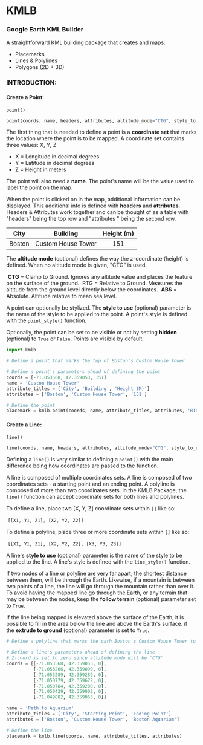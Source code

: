 # KMLB

### Google Earth KML Builder

A straightforward KML building package that creates and maps:

- Placemarks
- Lines & Polylines
- Polygons (2D + 3D)

### INTRODUCTION:

#### Create a Point:

`point()`

```python
point(coords, name, headers, attributes, altitude_mode="CTG", style_to_use=None, hidden=False)
```

The first thing that is needed to define a point is a **coordinate set** that marks the location where the point is to be mapped. A coordinate set contains three values: X, Y, Z

- X = Longitude in decimal degrees
- Y = Latitude in decimal degrees
- Z = Height in meters

The point will also need a **name**. The point's name will be the value used to label the point on the map.

When the point is clicked on in the map, additional information can be displayed. This additional info is defined with **headers** and **attributes**. Headers & Attributes work together and can be thought of as a table with "headers" being the top row and "attributes " being the second row.

|  City  |      Building      | Height (m) |
| :----: | :----------------: | :--------: |
| Boston | Custom House Tower |    151     |

The **altitude mode** (optional) defines the way the z-coordinate (height) is defined. When no altitude mode is given, "CTG" is used.

​	**CTG** = Clamp to Ground. Ignores any altitude value and places the feature on the surface of the ground. 
​	RTG = Relative to Ground. Measures the altitude from the ground level directly below the coordinates.
​	**ABS** = Absolute. Altitude relative to mean sea level.

A point can optionally be stylized. The **style to use** (optional) parameter is the name of the style to be applied to the point. A point's style is defined with the `point_style()` function.

Optionally, the point can be set to be visible or not by setting **hidden** (optional) to `True` or `False`.  Points are visible by default.

```python
import kmlb

# Define a point that marks the top of Boston's Custom House Tower

# Define a point's parameters ahead of defining the point
coords = [-71.053568, 42.359053, 151]
name = 'Custom House Tower'
attribute_titles = ['City', 'Building', 'Height (M)']
attributes = ['Boston', 'Custom House Tower', '151']

# Define the point
placemark = kmlb.point(coords, name, attribute_titles, attributes, 'RTG')
```

#### Create a Line:

`line()`

```python
line(coords, name, headers, attributes, altitude_mode="CTG", style_to_use=None, hidden=False, follow_terrain=True, extrude_to_ground=False)
```

Defining a `line()` is very similar to defining a `point()` with the main difference being how coordinates are passed to the function. 

A line is composed of multiple coordinates sets. A line is composed of two coordinates sets - a starting point and an ending point. A polyline is composed of more than two coordinates sets. in the KMLB Package, the `line()` function can accept coordinate sets for both lines and polylines. 

To define a line, place two [X, Y, Z] coordinate sets within `[]` like so: 

​		`[[X1, Y1, Z1], [X2, Y2, Z2]]`

To define a polyline, place three or more coordinate sets within `[]` like so: 

​		`[[X1, Y1, Z1], [X2, Y2, Z2], [X3, Y3, Z3]]`

A line's **style to use** (optional) parameter is the name of the style to be applied to the line. A line's style is defined with the `line_style()`  function.

If two nodes of a line or polyline are very far apart, the shortest distance between them, will be through the Earth. Likewise, if a mountain is  between two points of a line, the line will go through the mountain rather than over it. To avoid having the mapped line go through the Earth, or any terrain that may be between the nodes, keep the **follow terrain** (optional) parameter set to `True`. 

If the line being mapped is elevated above the surface of the Earth, it is possible to fill in the area below the line and above the Earth's surface. if the **extrude to ground** (optional) parameter is set to `True`. 

```python
# Define a polyline that marks the path Boston's Custom House Tower to Boston Aquarium 

# Define a line's parameters ahead of defining the line.
# Z-coord is set to zero since altitude mode will be 'CTG'
coords = [[-71.053568, 42.359053, 0],
          [-71.053266, 42.359099, 0],
          [-71.053289, 42.359289, 0],
          [-71.050779, 42.359672, 0],
          [-71.050784, 42.359200, 0],
          [-71.050429, 42.359002, 0],
          [-71.049882, 42.359063, 0]]

name = 'Path to Aquarium'
attribute_titles = ['City', 'Starting Point', 'Ending Point']
attributes = ['Boston', 'Custom House Tower', 'Boston Aquarium']

# Define the line
placemark = kmlb.line(coords, name, attribute_titles, attributes)
```

